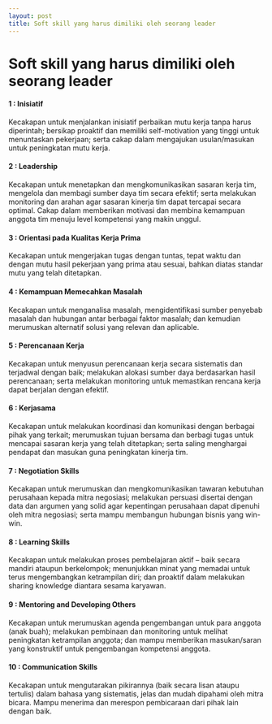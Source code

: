 ```yaml
---
layout: post
title: Soft skill yang harus dimiliki oleh seorang leader
---
```


# Soft skill yang harus dimiliki oleh seorang leader

#### 1 : Inisiatif

Kecakapan untuk menjalankan inisiatif perbaikan mutu kerja tanpa harus diperintah; bersikap proaktif dan memiliki self-motivation yang tinggi untuk menuntaskan pekerjaan; serta cakap dalam mengajukan usulan/masukan untuk peningkatan mutu kerja.

#### 2 : Leadership

Kecakapan untuk menetapkan dan mengkomunikasikan sasaran kerja tim, mengelola dan membagi sumber daya tim secara efektif; serta melakukan monitoring dan arahan agar sasaran kinerja tim dapat tercapai secara optimal. Cakap dalam memberikan motivasi dan membina kemampuan anggota tim menuju level kompetensi yang makin unggul.

#### 3 : Orientasi pada Kualitas Kerja Prima

Kecakapan untuk mengerjakan tugas dengan tuntas, tepat waktu dan dengan mutu hasil pekerjaan yang prima atau sesuai, bahkan diatas standar mutu yang telah ditetapkan.

#### 4 : Kemampuan Memecahkan Masalah

Kecakapan untuk menganalisa masalah, mengidentifikasi sumber penyebab masalah dan hubungan antar berbagai faktor masalah; dan kemudian merumuskan alternatif solusi yang relevan dan aplicable.

#### 5 : Perencanaan Kerja

Kecakapan untuk menyusun perencanaan kerja secara sistematis dan terjadwal dengan baik; melakukan alokasi sumber daya berdasarkan hasil perencanaan; serta melakukan monitoring untuk memastikan rencana kerja dapat berjalan dengan efektif.

#### 6 : Kerjasama

Kecakapan untuk melakukan koordinasi dan komunikasi dengan berbagai pihak yang terkait; merumuskan tujuan bersama dan berbagi tugas untuk mencapai sasaran kerja yang telah ditetapkan; serta saling menghargai pendapat dan masukan guna peningkatan kinerja tim.

#### 7 : Negotiation Skills

Kecakapan untuk merumuskan dan mengkomunikasikan tawaran kebutuhan perusahaan kepada mitra negosiasi; melakukan persuasi disertai dengan data dan argumen yang solid agar kepentingan perusahaan dapat dipenuhi oleh mitra negosiasi; serta mampu membangun hubungan bisnis yang win-win.

#### 8 : Learning Skills

Kecakapan untuk melakukan proses pembelajaran aktif – baik secara mandiri ataupun berkelompok; menunjukkan minat yang memadai untuk terus mengembangkan ketrampilan diri; dan proaktif dalam melakukan sharing knowledge diantara sesama karyawan.

#### 9 : Mentoring and Developing Others

Kecakapan untuk merumuskan agenda pengembangan untuk para anggota (anak buah); melakukan pembinaan dan monitoring untuk melihat peningkatan ketrampilan anggota; dan mampu memberikan masukan/saran yang konstruktif untuk pengembangan kompetensi anggota.

#### 10 : Communication Skills

Kecakapan untuk mengutarakan pikirannya (baik secara lisan ataupu tertulis) dalam bahasa yang sistematis, jelas dan mudah dipahami oleh mitra bicara. Mampu menerima dan merespon pembicaraan dari pihak lain dengan baik.
